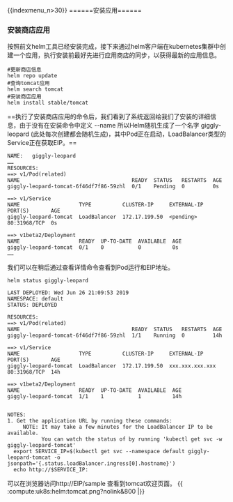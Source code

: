 {{indexmenu_n>30}}
======安装应用======


### 安装商店应用

按照前文helm工具已经安装完成，接下来通过helm客户端在kubernetes集群中创建一个应用，执行安装前最好先进行应用商店的同步，以获得最新的应用信息。

```
#更新商店信息
helm repo update
#查询tomcat应用
helm search tomcat
#安装商店应用
helm install stable/tomcat
```

==执行了安装商店应用的命令后，我们看到了系统返回给我们了安装的详细信息，由于没有在安装命令中定义 --name 所以Helm随机生成了一个名字 giggly-leopard (此处每次创建都会随机生成)，其中Pod正在启动，LoadBalancer类型的Service正在获取EIP。==
```
NAME:   giggly-leopard
……
RESOURCES:
==> v1/Pod(related)
NAME                                    READY  STATUS   RESTARTS  AGE
giggly-leopard-tomcat-6f46df7f86-59zhl  0/1    Pending  0         0s

==> v1/Service
NAME                   TYPE          CLUSTER-IP     EXTERNAL-IP  PORT(S)       AGE
giggly-leopard-tomcat  LoadBalancer  172.17.199.50  <pending>    80:31968/TCP  0s

==> v1beta2/Deployment
NAME                   READY  UP-TO-DATE  AVAILABLE  AGE
giggly-leopard-tomcat  0/1    0           0          0s
……
```
我们可以在稍后通过查看详情命令查看到Pod运行和EIP地址。
```
helm status giggly-leopard
```
```
LAST DEPLOYED: Wed Jun 26 21:09:53 2019
NAMESPACE: default
STATUS: DEPLOYED

RESOURCES:
==> v1/Pod(related)
NAME                                    READY  STATUS   RESTARTS  AGE
giggly-leopard-tomcat-6f46df7f86-59zhl  1/1    Running  0         14h

==> v1/Service
NAME                   TYPE          CLUSTER-IP     EXTERNAL-IP      PORT(S)       AGE
giggly-leopard-tomcat  LoadBalancer  172.17.199.50  xxx.xxx.xxx.xxx  80:31968/TCP  14h

==> v1beta2/Deployment
NAME                   READY  UP-TO-DATE  AVAILABLE  AGE
giggly-leopard-tomcat  1/1    1           1          14h


NOTES:
1. Get the application URL by running these commands:
     NOTE: It may take a few minutes for the LoadBalancer IP to be available.
           You can watch the status of by running 'kubectl get svc -w giggly-leopard-tomcat'
  export SERVICE_IP=$(kubectl get svc --namespace default giggly-leopard-tomcat -o jsonpath='{.status.loadBalancer.ingress[0].hostname}')
  echo http://$SERVICE_IP:

```

可以在浏览器访问http://EIP/sample 查看到tomcat欢迎页面。
{{ :compute:uk8s:helm:tomcat.png?nolink&800 |}}
